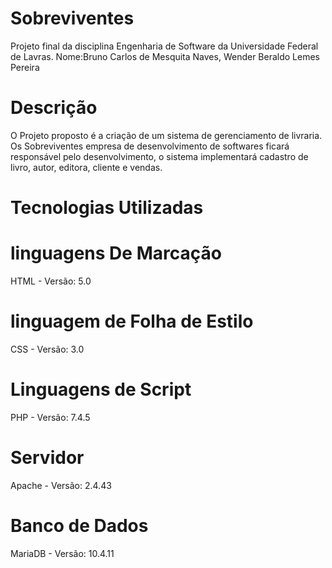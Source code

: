 # Sobreviventes
Projeto final da disciplina Engenharia de Software da Universidade Federal de Lavras.
Nome:Bruno Carlos de Mesquita Naves, Wender Beraldo Lemes Pereira
# Descrição
O Projeto proposto é a criação de um sistema de gerenciamento de livraria.
Os Sobreviventes empresa de desenvolvimento de softwares ficará responsável pelo desenvolvimento, o sistema implementará cadastro de livro, autor, editora, cliente e vendas.

# Tecnologias Utilizadas

# linguagens De Marcação
HTML - Versão: 5.0
# linguagem de Folha de Estilo
CSS - Versão: 3.0
# Linguagens de Script
PHP - Versão: 7.4.5
# Servidor
Apache - Versão: 2.4.43
# Banco de Dados
MariaDB - Versão: 10.4.11